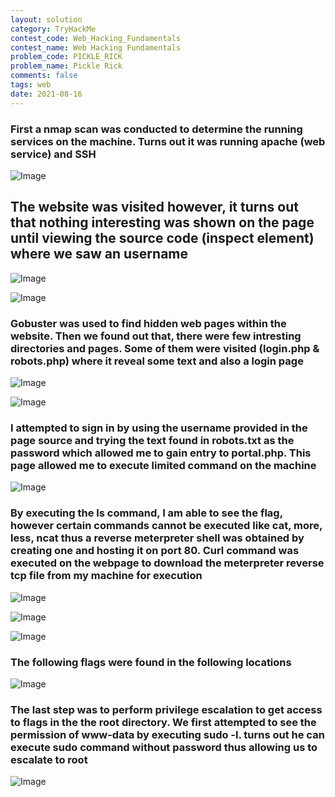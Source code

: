 ```yaml
---
layout: solution
category: TryHackMe
contest_code: Web_Hacking_Fundamentals
contest_name: Web Hacking Fundamentals
problem_code: PICKLE_RICK
problem_name: Pickle Rick
comments: false
tags: web
date: 2021-08-16
---
```


### First a nmap scan was conducted to determine the running services on the machine. Turns out it was running apache (web service) and SSH

![Image](https://raw.githubusercontent.com/DJShankyShoe/Website/master/assets/Platforms/TryHackMe/Pickle%20Rick/nmap.png)

##

## The website was visited however, it turns out that nothing interesting was shown on the page until viewing the source code (inspect element) where we saw an username

![Image](https://raw.githubusercontent.com/DJShankyShoe/Website/master/assets/Platforms/TryHackMe/Pickle%20Rick/result1.png)

![Image](https://raw.githubusercontent.com/DJShankyShoe/Website/master/assets/Platforms/TryHackMe/Pickle%20Rick/result2.png)
<br>


### Gobuster was used to find hidden web pages within the website. Then we found out that, there were few intresting directories and pages. Some of them were visited (login.php & robots.php) where it reveal some text and also a login page

![Image](https://raw.githubusercontent.com/DJShankyShoe/Website/master/assets/Platforms/TryHackMe/Pickle%20Rick/gobuster.png)

![Image](https://raw.githubusercontent.com/DJShankyShoe/Website/master/assets/Platforms/TryHackMe/Pickle%20Rick/login.png)
<br>


### I attempted to sign in by using the username provided in the page source and trying the text found in robots.txt as the password which allowed me to gain entry to portal.php. This page allowed me to execute limited command on the machine

![Image](https://raw.githubusercontent.com/DJShankyShoe/Website/master/assets/Platforms/TryHackMe/Pickle%20Rick/code_injection1.png)
<br>

### By executing the ls command, I am able to see the flag, however certain commands cannot be executed like cat, more, less, ncat thus a reverse meterpreter shell was obtained by creating one and hosting it on port 80. Curl command was executed on the webpage to download the meterpreter reverse tcp file from my machine for execution

![Image](https://raw.githubusercontent.com/DJShankyShoe/Website/master/assets/Platforms/TryHackMe/Pickle%20Rick/create_shell.png)

![Image](https://raw.githubusercontent.com/DJShankyShoe/Website/master/assets/Platforms/TryHackMe/Pickle%20Rick/code_injection2.png)

![Image](https://raw.githubusercontent.com/DJShankyShoe/Website/master/assets/Platforms/TryHackMe/Pickle%20Rick/obtain_shell.png)
<br>


### The following flags were found in the following locations

![Image](https://raw.githubusercontent.com/DJShankyShoe/Website/master/assets/Platforms/TryHackMe/Pickle%20Rick/flags1.png)
<br>


### The last step was to perform privilege escalation to get access to flags in the the root directory. We first attempted to see the permission of www-data by executing sudo -l. turns out he can execute sudo command without password thus allowing us to escalate to root

![Image](https://raw.githubusercontent.com/DJShankyShoe/Website/master/assets/Platforms/TryHackMe/Pickle%20Rick/flags2.png)

